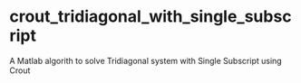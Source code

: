 # crout_tridiagonal_with_single_subscript
A Matlab algorith to solve Tridiagonal system with Single Subscript using Crout
